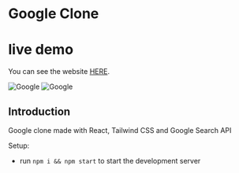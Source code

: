 # Google Clone

# live demo
You can see the website [HERE](https://googlebymahdi.netlify.app/search).

![Google](https://i.imgur.com/2IgMk9t.png)
![Google](https://i.imgur.com/n6bjPfu.png)

## Introduction

Google clone made with React, Tailwind CSS and Google Search API

Setup:

- run `npm i && npm start` to start the development server
